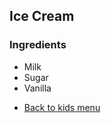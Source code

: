## Ice Cream

### Ingredients
  * Milk
  * Sugar
  * Vanilla  


- [Back to kids menu](../kids_menu.md)
